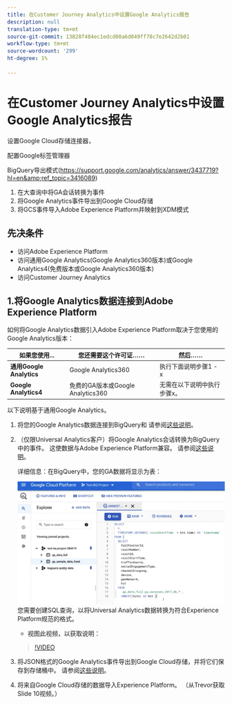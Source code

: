 ```yaml
---
title: 在Customer Journey Analytics中设置Google Analytics报告
description: null
translation-type: tm+mt
source-git-commit: 13828f484ec1edcd00a6d049ff78c7e2642d2b01
workflow-type: tm+mt
source-wordcount: '299'
ht-degree: 1%

---
```



# 在Customer Journey Analytics中设置Google Analytics报告

设置Google Cloud存储连接器，

配置Google标签管理器

BigQuery导出模式(https://support.google.com/analytics/answer/3437719?hl=en&amp;ref_topic=3416089)

1. 在大查询中将GA会话转换为事件
1. 将Google Analytics事件导出到Google Cloud存储
1. 将GCS事件导入Adobe Experience Platform并映射到XDM模式

## 先决条件

* 访问Adobe Experience Platform
* 访问通用Google Analytics(Google Analytics360版本)或Google Analytics4(免费版本或Google Analytics360版本)
* 访问Customer Journey Analytics

## 1.将Google Analytics数据连接到Adobe Experience Platform

如何将Google Analytics数据引入Adobe Experience Platform取决于您使用的Google Analytics版本：

| 如果您使用... | 您还需要这个许可证…… | 然后…… |
| --- | --- | --- |
| **通用Google Analytics** | Google Analytics360 | 执行下面说明步骤1 - x |
| **Google Analytics4** | 免费的GA版本或Google Analytics360 | 无需在以下说明中执行步骤x。 |

以下说明基于通用Google Analytics。

1. 将您的Google Analytics数据连接到BigQuery和
请参阅[这些说明](https://support.google.com/analytics/answer/3416092?hl=en)。
1. （仅限Universal Analytics客户）将Google Analytics会话转换为BigQuery中的事件。 这使数据与Adobe Experience Platform兼容。 请参阅[这些说明](https://support.google.com/analytics/answer/3437618?hl=en)。

   详细信息：在BigQuery中，您的GA数据将显示为表：

   ![](assets/ga-bigquery.png)
您需要创建SQL查询，以将Universal Analytics数据转换为符合Experience Platform规范的格式。
   * 视图此视频，以获取说明：
   >[!VIDEO](https://video.tv.adobe.com/v/332634)

1. 将JSON格式的Google Analytics事件导出到Google Cloud存储，并将它们保存到存储桶中。
请参阅[这些说明](https://support.google.com/analytics/answer/3437719?hl=en&amp;ref_topic=3416089)。
1. 将来自Google Cloud存储的数据导入Experience Platform。 （从Trevor获取Slide 10视频。）

